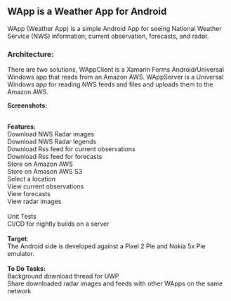  <H2>WApp is a Weather App for Android</h2>


WApp (Weather App) is a simple Android App for seeing National Weather Service (NWS) information; current observation, forecasts, and radar.<br/>

<H3>Architecture:</H3>
There are two solutions, WAppClient is a Xamarin Forms Android/Universal Windows app that reads from an Amazon AWS.  WAppServer is a Universal Windows app for reading NWS feeds and files and uploads them to the Amazon AWS.<br/>


 <b>Screenshots:</b><br/>


 <br/>
 <b>Features:</b><br/>
 Download NWS Radar images<br/>
 Download NWS Radar legends<br/>
 Download Rss feed for current observations<br/>
 Download Rss feed for forecasts<br/>
 Store on Amazon AWS<br/>
 Store on Amason AWS S3<br/>
 Select a location<br/>
 View current observations<br/>
 View forecasts<br/>
 View radar images<br/>
 <br />
 Unit Tests<br/>
 CI/CD for nightly builds on a server<br/>
 <br/>
 <b>Target</b>:<br/>
 The Android side is developed against a Pixel 2 Pie and Nokia 5x Pie emulator.<br/>
 <br/>
 <b>To Do Tasks:</b><br/>
 Background download thread for UWP<br/>
 Share downloaded radar images and feeds with other WApps on the same network<br/>

 
 
